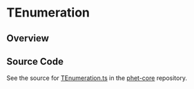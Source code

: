 # TEnumeration

## Overview





## Source Code

See the source for [TEnumeration.ts](https://github.com/phetsims/phet-core/blob/main/js/TEnumeration.ts) in the [phet-core](https://github.com/phetsims/phet-core) repository.
